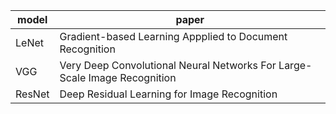 |model|paper|
|--------------------|----------------------|
|LeNet|Gradient-based Learning Appplied to Document Recognition|
|VGG|Very Deep Convolutional Neural Networks For Large-Scale Image Recognition|
|ResNet|Deep Residual Learning for Image Recognition|
